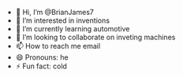 - 👋 Hi, I’m @BrianJames7
- 👀 I’m interested in inventions
- 🌱 I’m currently learning automotive
- 💞️ I’m looking to collaborate on inveting machines
- 📫 How to reach me email
- 😄 Pronouns: he
- ⚡ Fun fact: cold

<!---
BrianJames7/BrianJames7 is a ✨ special ✨ repository because its `README.md` (this file) appears on your GitHub profile.
You can click the Preview link to take a look at your changes.
--->
